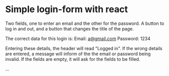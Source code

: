 # Simple login-form with react
Two fields, one to enter an email and the other for the password. A button to log in and out, and a button that changes the title of the page.

The correct data for this login is:
Email: a@gmail.com
Password: 1234

Entering these details, the header will read "Logged in". If the wrong details are entered, a message will inform of the the email or password being invalid. If the fields are empty, it will ask for the fields to be filled.

...